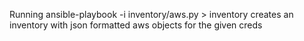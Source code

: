 Running ansible-playbook -i inventory/aws.py > inventory creates an inventory with json formatted aws objects for the given creds

